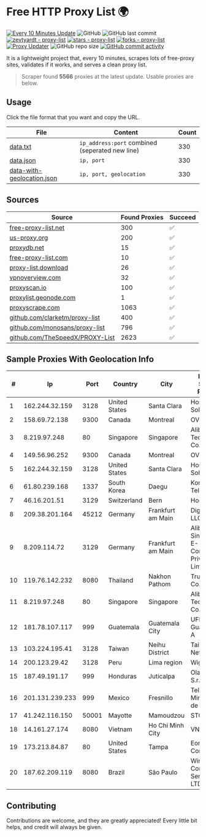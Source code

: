 
# Free HTTP Proxy List 🌍

[![Every 10 Minutes Update](https://github.com/mertguvencli/http-proxy-list/actions/workflows/main.yml/badge.svg?branch=main)](https://github.com/mertguvencli/http-proxy-list/actions/workflows/main.yml)
![GitHub](https://img.shields.io/github/license/mertguvencli/http-proxy-list)
![GitHub last commit](https://img.shields.io/github/last-commit/mertguvencli/http-proxy-list)
[![zevtyardt - proxy-list](https://img.shields.io/static/v1?label=zevtyardt&message=proxy-list&color=blue&logo=github)](https://github.com/zevtyardt/proxy-list "Go to GitHub repo")
[![stars - proxy-list](https://img.shields.io/github/stars/zevtyardt/proxy-list?style=social)](https://github.com/zevtyardt/proxy-list)
[![forks - proxy-list](https://img.shields.io/github/forks/zevtyardt/proxy-list?style=social)](https://github.com/zevtyardt/proxy-list)
[![Proxy Updater](https://github.com/zevtyardt/proxy-list/workflows/Proxy%20Updater/badge.svg)](https://github.com/zevtyardt/proxy-list/actions?query=workflow:"Proxy+Updater")
![GitHub repo size](https://img.shields.io/github/repo-size/zevtyardt/proxy-list)
[![GitHub commit activity](https://img.shields.io/github/commit-activity/m/zevtyardt/proxy-list?logo=commits)](https://github.com/zevtyardt/proxy-list/commits/main)

It is a lightweight project that, every 10 minutes, scrapes lots of free-proxy sites, validates if it works, and serves a clean proxy list.

> Scraper found **5566** proxies at the latest update. Usable proxies are below.

## Usage

Click the file format that you want and copy the URL.

|File|Content|Count|
|----|-------|-----|
|[data.txt](https://raw.githubusercontent.com/mertguvencli/http-proxy-list/main/proxy-list/data.txt)|`ip_address:port` combined (seperated new line)|330|
|[data.json](https://raw.githubusercontent.com/mertguvencli/http-proxy-list/main/proxy-list/data.json)|`ip, port`|330|
|[data-with-geolocation.json](https://raw.githubusercontent.com/mertguvencli/http-proxy-list/main/proxy-list/data-with-geolocation.json)|`ip, port, geolocation`|330|

## Sources

|Source|Found Proxies|Succeed|
|------|-------------|-------|
|[free-proxy-list.net](https://free-proxy-list.net)|300|✅|
|[us-proxy.org](https://www.us-proxy.org)|200|✅|
|[proxydb.net](http://proxydb.net)|15|✅|
|[free-proxy-list.com](https://free-proxy-list.com/?page=&port=&type%5B%5D=http&type%5B%5D=https&up_time=0&search=Search)|10|✅|
|[proxy-list.download](https://www.proxy-list.download/HTTP)|26|✅|
|[vpnoverview.com](https://vpnoverview.com/privacy/anonymous-browsing/free-proxy-servers)|32|✅|
|[proxyscan.io](https://www.proxyscan.io)|100|✅|
|[proxylist.geonode.com](https://proxylist.geonode.com/api/proxy-list?limit=300&page=1&sort_by=lastChecked&sort_type=desc&protocols=http,https)|1|✅|
|[proxyscrape.com](https://api.proxyscrape.com/v2/?request=displayproxies&protocol=http&timeout=10000&country=all&ssl=all&anonymity=all)|1063|✅|
|[github.com/clarketm/proxy-list](https://raw.githubusercontent.com/clarketm/proxy-list/master/proxy-list-raw.txt)|400|✅|
|[github.com/monosans/proxy-list](https://raw.githubusercontent.com/monosans/proxy-list/main/proxies/http.txt)|796|✅|
|[github.com/TheSpeedX/PROXY-List](https://raw.githubusercontent.com/TheSpeedX/PROXY-List/master/http.txt)|2623|✅|


## Sample Proxies With Geolocation Info

|#|Ip|Port|Country|City|Internet Service Provider|
|-|--|----|-------|----|-------------------------|
|1|162.244.32.159|3128|United States|Santa Clara|Hosting Solution Ltd.|
|2|158.69.72.138|9300|Canada|Montreal|OVH SAS|
|3|8.219.97.248|80|Singapore|Singapore|Alibaba (US) Technology Co., Ltd.|
|4|149.56.96.252|9300|Canada|Montreal|OVH SAS|
|5|162.244.32.159|3128|United States|Santa Clara|Hosting Solution Ltd.|
|6|61.80.239.168|1337|South Korea|Daegu|Korea Telecom|
|7|46.16.201.51|3129|Switzerland|Bern|Hosteur SA|
|8|209.38.201.164|45212|Germany|Frankfurt am Main|DigitalOcean, LLC|
|9|8.209.114.72|3129|Germany|Frankfurt am Main|Alibaba.com Singapore E-Commerce Private Limited|
|10|119.76.142.232|8080|Thailand|Nakhon Pathom|True Internet Co., Ltd.|
|11|8.219.97.248|80|Singapore|Singapore|Alibaba (US) Technology Co., Ltd.|
|12|181.78.107.117|999|Guatemala|Guatemala City|UFINET Guatemala S. A|
|13|103.224.195.41|3128|Taiwan|Neihu District|Taiwan Fixed Network|
|14|200.123.29.42|3128|Peru|Lima region|Wigo S.A.|
|15|187.49.191.17|999|Honduras|Juticalpa|Olancho NET S.r.l. De C.V.|
|16|201.131.239.233|999|Mexico|Fresnillo|Telecable del Mineral, S. A. de C.V.|
|17|41.242.116.150|50001|Mayotte|Mamoudzou|STOI-block1|
|18|14.161.27.174|8080|Vietnam|Ho Chi Minh City|VNPT|
|19|173.213.84.87|80|United States|Tampa|Eonix Corporation|
|20|187.62.209.119|8080|Brazil|São Paulo|Wireless Comm Services LTDA|



## Contributing

Contributions are welcome, and they are greatly appreciated! Every
little bit helps, and credit will always be given.

